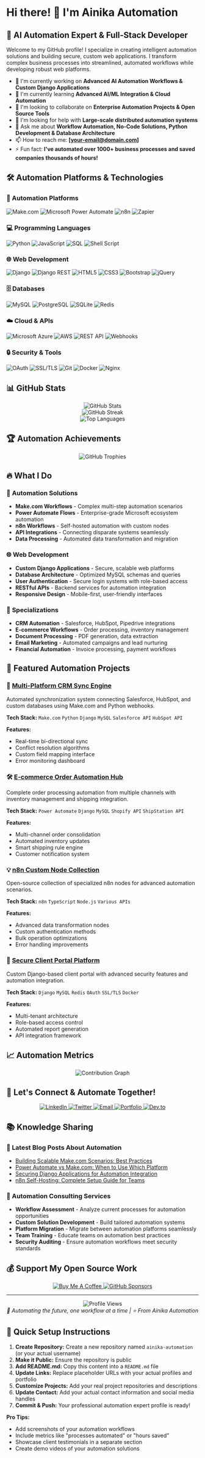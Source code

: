 # Hi there! 👋 I'm Ainika Automation

## 🤖 AI Automation Expert & Full-Stack Developer

Welcome to my GitHub profile! I specialize in creating intelligent automation solutions and building secure, custom web applications. I transform complex business processes into streamlined, automated workflows while developing robust web platforms.

- 🔭 I'm currently working on **Advanced AI Automation Workflows & Custom Django Applications**
- 🌱 I'm currently learning **Advanced AI/ML Integration & Cloud Automation**
- 👯 I'm looking to collaborate on **Enterprise Automation Projects & Open Source Tools**
- 🤔 I'm looking for help with **Large-scale distributed automation systems**
- 💬 Ask me about **Workflow Automation, No-Code Solutions, Python Development & Database Architecture**
- 📫 How to reach me: **[your-email@domain.com]**
- ⚡ Fun fact: **I've automated over 1000+ business processes and saved companies thousands of hours!**

## 🛠️ Automation Platforms & Technologies

### 🔄 Automation Platforms
![Make.com](https://img.shields.io/badge/-Make.com-6366F1?style=flat-square&logo=integromat&logoColor=white)
![Microsoft Power Automate](https://img.shields.io/badge/-Power_Automate-0066CC?style=flat-square&logo=microsoft&logoColor=white)
![n8n](https://img.shields.io/badge/-n8n-EA4B71?style=flat-square&logo=n8n&logoColor=white)
![Zapier](https://img.shields.io/badge/-Zapier-FF4A00?style=flat-square&logo=zapier&logoColor=white)

### 💻 Programming Languages
![Python](https://img.shields.io/badge/-Python-3776AB?style=flat-square&logo=python&logoColor=white)
![JavaScript](https://img.shields.io/badge/-JavaScript-F7DF1E?style=flat-square&logo=javascript&logoColor=black)
![SQL](https://img.shields.io/badge/-SQL-336791?style=flat-square&logo=postgresql&logoColor=white)
![Shell Script](https://img.shields.io/badge/-Shell_Script-121011?style=flat-square&logo=gnu-bash&logoColor=white)

### 🌐 Web Development
![Django](https://img.shields.io/badge/-Django-092E20?style=flat-square&logo=django&logoColor=white)
![Django REST](https://img.shields.io/badge/-Django_REST-092E20?style=flat-square&logo=django&logoColor=white)
![HTML5](https://img.shields.io/badge/-HTML5-E34F26?style=flat-square&logo=html5&logoColor=white)
![CSS3](https://img.shields.io/badge/-CSS3-1572B6?style=flat-square&logo=css3&logoColor=white)
![Bootstrap](https://img.shields.io/badge/-Bootstrap-7952B3?style=flat-square&logo=bootstrap&logoColor=white)
![jQuery](https://img.shields.io/badge/-jQuery-0769AD?style=flat-square&logo=jquery&logoColor=white)

### 🗄️ Databases
![MySQL](https://img.shields.io/badge/-MySQL-4479A1?style=flat-square&logo=mysql&logoColor=white)
![PostgreSQL](https://img.shields.io/badge/-PostgreSQL-336791?style=flat-square&logo=postgresql&logoColor=white)
![SQLite](https://img.shields.io/badge/-SQLite-003B57?style=flat-square&logo=sqlite&logoColor=white)
![Redis](https://img.shields.io/badge/-Redis-DC382D?style=flat-square&logo=redis&logoColor=white)

### ☁️ Cloud & APIs
![Microsoft Azure](https://img.shields.io/badge/-Microsoft_Azure-0089D0?style=flat-square&logo=microsoft-azure&logoColor=white)
![AWS](https://img.shields.io/badge/-AWS-232F3E?style=flat-square&logo=amazon-aws&logoColor=white)
![REST API](https://img.shields.io/badge/-REST_API-02569B?style=flat-square&logo=fastapi&logoColor=white)
![Webhooks](https://img.shields.io/badge/-Webhooks-4285F4?style=flat-square&logo=google-cloud&logoColor=white)

### 🔒 Security & Tools
![OAuth](https://img.shields.io/badge/-OAuth-3C4142?style=flat-square&logo=auth0&logoColor=white)
![SSL/TLS](https://img.shields.io/badge/-SSL/TLS-721412?style=flat-square&logo=letsencrypt&logoColor=white)
![Git](https://img.shields.io/badge/-Git-F05032?style=flat-square&logo=git&logoColor=white)
![Docker](https://img.shields.io/badge/-Docker-2496ED?style=flat-square&logo=docker&logoColor=white)
![Nginx](https://img.shields.io/badge/-Nginx-009639?style=flat-square&logo=nginx&logoColor=white)

## 📊 GitHub Stats

<div align="center">
  <img src="https://github-readme-stats.vercel.app/api?username=ainika-automation&show_icons=true&theme=tokyonight&count_private=true&hide_border=true" alt="GitHub Stats" />
</div>

<div align="center">
  <img src="https://github-readme-streak-stats.herokuapp.com/?user=ainika-automation&theme=tokyonight&hide_border=true" alt="GitHub Streak" />
</div>

<div align="center">
  <img src="https://github-readme-stats.vercel.app/api/top-langs/?username=ainika-automation&layout=compact&theme=tokyonight&hide_border=true" alt="Top Languages" />
</div>

## 🏆 Automation Achievements

<div align="center">
  <img src="https://github-profile-trophy.vercel.app/?username=ainika-automation&theme=tokyonight&no-frame=true&no-bg=false&margin-w=4&column=4" alt="GitHub Trophies" />
</div>

## 🔥 What I Do

### 🤖 **Automation Solutions**
- **Make.com Workflows** - Complex multi-step automation scenarios
- **Power Automate Flows** - Enterprise-grade Microsoft ecosystem automation
- **n8n Workflows** - Self-hosted automation with custom nodes
- **API Integrations** - Connecting disparate systems seamlessly
- **Data Processing** - Automated data transformation and migration

### 🌐 **Web Development**
- **Custom Django Applications** - Secure, scalable web platforms
- **Database Architecture** - Optimized MySQL schemas and queries
- **User Authentication** - Secure login systems with role-based access
- **RESTful APIs** - Backend services for automation integration
- **Responsive Design** - Mobile-first, user-friendly interfaces

### 🔧 **Specializations**
- **CRM Automation** - Salesforce, HubSpot, Pipedrive integrations
- **E-commerce Workflows** - Order processing, inventory management
- **Document Processing** - PDF generation, data extraction
- **Email Marketing** - Automated campaigns and lead nurturing
- **Financial Automation** - Invoice processing, payment workflows

## 🌟 Featured Automation Projects

### 🚀 [Multi-Platform CRM Sync Engine](https://github.com/ainika-automation/crm-sync-engine)
Automated synchronization system connecting Salesforce, HubSpot, and custom databases using Make.com and Python webhooks.

**Tech Stack:** `Make.com` `Python` `Django` `MySQL` `Salesforce API` `HubSpot API`

**Features:**
- Real-time bi-directional sync
- Conflict resolution algorithms  
- Custom field mapping interface
- Error monitoring dashboard

### 🛠️ [E-commerce Order Automation Hub](https://github.com/ainika-automation/ecommerce-automation)
Complete order processing automation from multiple channels with inventory management and shipping integration.

**Tech Stack:** `Power Automate` `Django` `MySQL` `Shopify API` `ShipStation API`

**Features:**
- Multi-channel order consolidation
- Automated inventory updates
- Smart shipping rule engine
- Customer notification system

### 💡 [n8n Custom Node Collection](https://github.com/ainika-automation/n8n-custom-nodes)
Open-source collection of specialized n8n nodes for advanced automation scenarios.

**Tech Stack:** `n8n` `TypeScript` `Node.js` `Various APIs`

**Features:**
- Advanced data transformation nodes
- Custom authentication methods
- Bulk operation optimizations
- Error handling improvements

### 🔐 [Secure Client Portal Platform](https://github.com/ainika-automation/secure-client-portal)
Custom Django-based client portal with advanced security features and automation integration.

**Tech Stack:** `Django` `MySQL` `Redis` `OAuth` `SSL/TLS` `Docker`

**Features:**
- Multi-tenant architecture
- Role-based access control
- Automated report generation
- API integration framework

## 📈 Automation Metrics

<div align="center">
  <img src="https://github-readme-activity-graph.vercel.app/graph?username=ainika-automation&theme=tokyo-night&hide_border=true" alt="Contribution Graph" />
</div>

## 🤝 Let's Connect & Automate Together!

<div align="center">
  <a href="https://linkedin.com/in/ainika-automation">
    <img src="https://img.shields.io/badge/-LinkedIn-0077B5?style=for-the-badge&logo=linkedin&logoColor=white" alt="LinkedIn" />
  </a>
  <a href="https://twitter.com/ainika_automation">
    <img src="https://img.shields.io/badge/-Twitter-1DA1F2?style=for-the-badge&logo=twitter&logoColor=white" alt="Twitter" />
  </a>
  <a href="mailto:hello@ainika-automation.com">
    <img src="https://img.shields.io/badge/-Email-D14836?style=for-the-badge&logo=gmail&logoColor=white" alt="Email" />
  </a>
  <a href="https://ainika-automation.com">
    <img src="https://img.shields.io/badge/-Portfolio-000000?style=for-the-badge&logo=vercel&logoColor=white" alt="Portfolio" />
  </a>
  <a href="https://dev.to/ainika_automation">
    <img src="https://img.shields.io/badge/-Dev.to-0A0A0A?style=for-the-badge&logo=devdotto&logoColor=white" alt="Dev.to" />
  </a>
</div>

## 📚 Knowledge Sharing

### 📝 Latest Blog Posts About Automation
<!-- BLOG-POST-LIST:START -->
- [Building Scalable Make.com Scenarios: Best Practices](https://ainika-automation.com/blog/scalable-make-scenarios)
- [Power Automate vs Make.com: When to Use Which Platform](https://ainika-automation.com/blog/power-automate-vs-make)
- [Securing Django Applications for Automation Integration](https://ainika-automation.com/blog/secure-django-automation)
- [n8n Self-Hosting: Complete Setup Guide for Teams](https://ainika-automation.com/blog/n8n-self-hosting-guide)
<!-- BLOG-POST-LIST:END -->

### 🎯 Automation Consulting Services
- **Workflow Assessment** - Analyze current processes for automation opportunities
- **Custom Solution Development** - Build tailored automation systems
- **Platform Migration** - Migrate between automation platforms seamlessly
- **Team Training** - Educate teams on automation best practices
- **Security Auditing** - Ensure automation workflows meet security standards

## 💰 Support My Open Source Work

<div align="center">
  <a href="https://www.buymeacoffee.com/ainika_automation">
    <img src="https://img.shields.io/badge/Buy_Me_A_Coffee-FFDD00?style=for-the-badge&logo=buy-me-a-coffee&logoColor=black" alt="Buy Me A Coffee" />
  </a>
  <a href="https://github.com/sponsors/ainika-automation">
    <img src="https://img.shields.io/badge/GitHub_Sponsors-EA4AAA?style=for-the-badge&logo=github-sponsors&logoColor=white" alt="GitHub Sponsors" />
  </a>
</div>

---

<div align="center">
  <img src="https://komarev.com/ghpvc/?username=ainika-automation&color=blue&style=flat-square&label=Profile+Views" alt="Profile Views" />
</div>

<div align="center">
  <i>🤖 Automating the future, one workflow at a time | ⭐️ From Ainika Automation</i>
</div>

## 🚀 Quick Setup Instructions

1. **Create Repository:** Create a new repository named `ainika-automation` (or your actual username)
2. **Make it Public:** Ensure the repository is public
3. **Add README.md:** Copy this content into a `README.md` file
4. **Update Links:** Replace placeholder URLs with your actual profiles and portfolio
5. **Customize Projects:** Add your real project repositories and descriptions
6. **Update Contact:** Add your actual contact information and social media handles
7. **Commit & Push:** Your professional automation expert profile is ready!

**Pro Tips:**
- Add screenshots of your automation workflows
- Include metrics like "processes automated" or "hours saved"
- Showcase client testimonials in a separate section
- Create demo videos of your automation solutions
